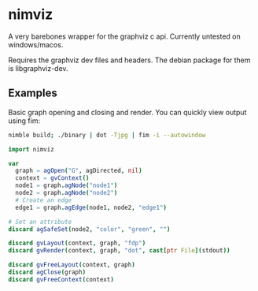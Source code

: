 # nimviz
A very barebones wrapper for the graphviz c api.
Currently untested on windows/macos.

Requires the graphviz dev files and headers.
The debian package for them is libgraphviz-dev.

## Examples

Basic graph opening and closing and render.
You can quickly view output using fim:
```bash
nimble build; ./binary | dot -Tjpg | fim -i --autowindow
```

```nim
import nimviz

var
  graph = agOpen("G", agDirected, nil)
  context = gvContext()
  node1 = graph.agNode("node1")
  node2 = graph.agNode("node2")
  # Create an edge
  edge1 = graph.agEdge(node1, node2, "edge1")

# Set an attribute
discard agSafeSet(node2, "color", "green", "")

discard gvLayout(context, graph, "fdp")
discard gvRender(context, graph, "dot", cast[ptr File](stdout))

discard gvFreeLayout(context, graph)
discard agClose(graph)
discard gvFreeContext(context)
```

